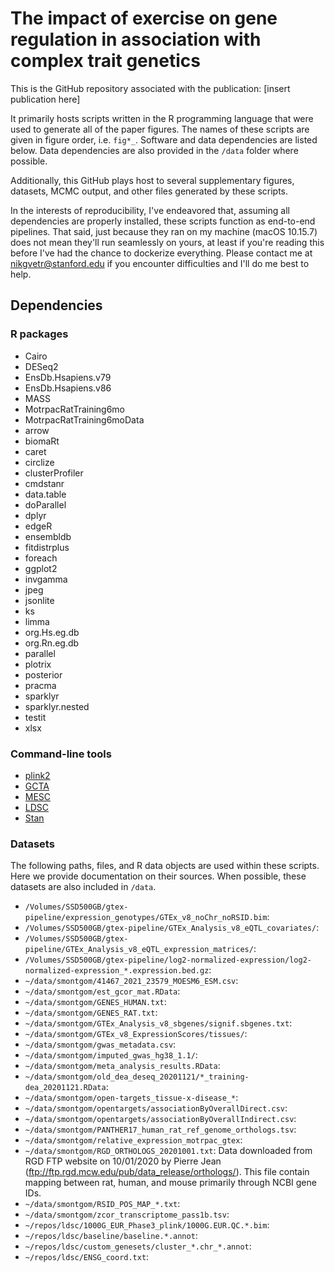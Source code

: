 # The impact of exercise on gene regulation in association with complex trait genetics

This is the GitHub repository associated with the publication: [insert publication here] 

It primarily hosts scripts written in the R programming language that were used to 
generate all of the paper figures. The names of these scripts are given in figure order, 
i.e. `fig*_`. Software and data dependencies are listed below. Data dependencies are 
also provided in the `/data` folder where possible.

Additionally, this GitHub plays host to several supplementary figures, datasets, 
MCMC output, and other files generated by these scripts.

In the interests of reproducibility, I've endeavored that, assuming all dependencies 
are properly installed, these scripts function as end-to-end pipelines. That said, 
just because they ran on my machine (macOS 10.15.7) does not mean they'll run seamlessly 
on yours, at least if you're reading this before I've had the chance to dockerize everything. 
Please contact me at nikgvetr@stanford.edu if you encounter difficulties and I'll do me best to help.

## Dependencies

### R packages 

* Cairo  
* DESeq2  
* EnsDb.Hsapiens.v79  
* EnsDb.Hsapiens.v86  
* MASS  
* MotrpacRatTraining6mo  
* MotrpacRatTraining6moData  
* arrow  
* biomaRt  
* caret  
* circlize  
* clusterProfiler  
* cmdstanr  
* data.table  
* doParallel  
* dplyr  
* edgeR  
* ensembldb  
* fitdistrplus  
* foreach  
* ggplot2  
* invgamma  
* jpeg  
* jsonlite  
* ks  
* limma  
* org.Hs.eg.db  
* org.Rn.eg.db  
* parallel  
* plotrix  
* posterior  
* pracma  
* sparklyr  
* sparklyr.nested  
* testit  
* xlsx  

### Command-line tools

* [plink2](https://www.cog-genomics.org/plink/2.0/)  
* [GCTA](https://yanglab.westlake.edu.cn/software/gcta/#Overview)  
* [MESC](https://github.com/douglasyao/mesc)  
* [LDSC](https://github.com/bulik/ldsc)  
* [Stan](https://mc-stan.org/cmdstanr/)  

### Datasets  

The following paths, files, and R data objects are used within these scripts. Here
we provide documentation on their sources. When possible, these datasets are also
included in `/data`. 

* `/Volumes/SSD500GB/gtex-pipeline/expression_genotypes/GTEx_v8_noChr_noRSID.bim`:  
* `/Volumes/SSD500GB/gtex-pipeline/GTEx_Analysis_v8_eQTL_covariates/`:  
* `/Volumes/SSD500GB/gtex-pipeline/GTEx_Analysis_v8_eQTL_expression_matrices/`:  
* `/Volumes/SSD500GB/gtex-pipeline/log2-normalized-expression/log2-normalized-expression_*.expression.bed.gz`:  
* `~/data/smontgom/41467_2021_23579_MOESM6_ESM.csv`:  
* `~/data/smontgom/est_gcor_mat.RData`:  
* `~/data/smontgom/GENES_HUMAN.txt`:  
* `~/data/smontgom/GENES_RAT.txt`:  
* `~/data/smontgom/GTEx_Analysis_v8_sbgenes/signif.sbgenes.txt`:  
* `~/data/smontgom/GTEx_v8_ExpressionScores/tissues/`:  
* `~/data/smontgom/gwas_metadata.csv`:  
* `~/data/smontgom/imputed_gwas_hg38_1.1/`:   
* `~/data/smontgom/meta_analysis_results.RData`:  
* `~/data/smontgom/old_dea_deseq_20201121/*_training-dea_20201121.RData`:  
* `~/data/smontgom/open-targets_tissue-x-disease_*`:  
* `~/data/smontgom/opentargets/associationByOverallDirect.csv`:  
* `~/data/smontgom/opentargets/associationByOverallIndirect.csv`:  
* `~/data/smontgom/PANTHER17_human_rat_ref_genome_orthologs.tsv`:  
* `~/data/smontgom/relative_expression_motrpac_gtex`:  
* `~/data/smontgom/RGD_ORTHOLOGS_20201001.txt`: 
Data downloaded from RGD FTP website on 10/01/2020 by Pierre Jean (<ftp://ftp.rgd.mcw.edu/pub/data_release/orthologs/>). 
This file contain mapping between rat, human, and mouse primarily through NCBI gene IDs.  
* `~/data/smontgom/RSID_POS_MAP_*.txt`:  
* `~/data/smontgom/zcor_transcriptome_pass1b.tsv`:  
* `~/repos/ldsc/1000G_EUR_Phase3_plink/1000G.EUR.QC.*.bim`:  
* `~/repos/ldsc/baseline/baseline.*.annot`:  
* `~/repos/ldsc/custom_genesets/cluster_*.chr_*.annot`: 
* `~/repos/ldsc/ENSG_coord.txt`:  
